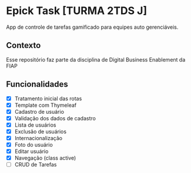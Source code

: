 # Epick Task [TURMA 2TDS J]

App de controle de tarefas gamificado para equipes auto gerenciáveis.

## Contexto

Esse repositório faz parte da disciplina de Digital Business Enablement da FIAP

## Funcionalidades

- [X] Tratamento inicial das rotas
- [X] Template com Thymeleaf
- [X] Cadastro de usuário
- [X] Validação dos dados de cadastro
- [X] Lista de usuários
- [X] Exclusão de usuários
- [X] Internacionalização
- [X] Foto do usuário
- [X] Editar usuário
- [X] Navegação (class active)
- [ ] CRUD de Tarefas